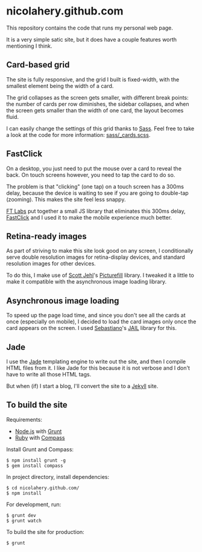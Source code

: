 # nicolahery.github.com

This repository contains the code that runs my personal web page.

It is a very simple satic site, but it does have a couple features worth mentioning I think.

## Card-based grid

The site is fully responsive, and the grid I built is fixed-width, with the smallest element being the width of a card.

The grid collapses as the screen gets smaller, with different break points: the number of cards per row diminishes, the sidebar collapses, and when the screen gets smaller than the width of one card, the layout becomes fluid.

I can easily change the settings of this grid thanks to [Sass](http://sass-lang.com/). Feel free to take a look at the code for more information: [sass/_cards.scss](/nicolahery/nicolahery.github.com/blob/master/sass/_cards.scss).

## FastClick

On a desktop, you just need to put the mouse over a card to reveal the back. On touch screens however, you need to tap the card to do so.

The problem is that "clicking" (one tap) on a touch screen has a 300ms delay, because the device is waiting to see if you are going to double-tap (zooming). This makes the site feel less snappy.

[FT Labs](http://labs.ft.com/) put together a small JS library that eliminates this 300ms delay, [FastClick](https://github.com/ftlabs/fastclick) and I used it to make the mobile experience much better.

## Retina-ready images

As part of striving to make this site look good on any screen, I conditionally serve double resolution images for retina-display devices, and standard resolution images for other devices.

To do this, I make use of [Scott Jehl](http://scottjehl.com/)'s [Picturefill](https://github.com/scottjehl/picturefill) library. I tweaked it a little to make it compatible with the asynchronous image loading library.

## Asynchronous image loading

To speed up the page load time, and since you don't see all the cards at once (especially on mobile), I decided to load the card images only once the card appears on the screen. I used [Sebastiano](http://www.sebastianoarmelibattana.com/)'s [JAIL](http://www.sebastianoarmelibattana.com/projects/jail) library for this.

## Jade

I use the [Jade](http://jade-lang.com/) templating engine to write out the site, and then I compile HTML files from it. I like Jade for this because it is not verbose and I don't have to write all those HTML tags.

But when (if) I start a blog, I'll convert the site to a [Jekyll](https://github.com/mojombo/jekyll) site.

## To build the site

Requirements:

- [Node.js](http://nodejs.org/) with [Grunt](http://gruntjs.com/)
- [Ruby](http://www.ruby-lang.org/) with [Compass](http://compass-style.org/)

Install Grunt and Compass:

```
$ npm install grunt -g
$ gem install compass
```

In project directory, install dependencies:

```
$ cd nicolahery.github.com/
$ npm install
```

For development, run:

```
$ grunt dev
$ grunt watch
```

To build the site for production:

```
$ grunt
```
